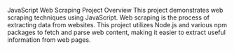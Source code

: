 JavaScript Web Scraping Project
Overview
This project demonstrates web scraping techniques using JavaScript. Web scraping is the process of extracting data from websites. This project utilizes Node.js and various npm packages to fetch and parse web content, making it easier to extract useful information from web pages.

